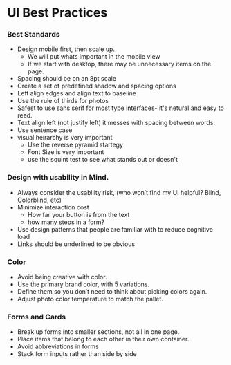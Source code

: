 # UI Best Practices

### Best Standards
- Design mobile first, then scale up. 
    - We will put whats important in the mobile view
    - If we start with desktop, there may be unnecessary items on the page.
- Spacing should be on an 8pt scale 
- Create a set of predefined shadow and spacing options
- Left align edges and align text to baseline
- Use the rule of thirds for photos
- Safest to use sans serif for most type interfaces- it's netural and easy to read.
- Text align left (not justify left) it messes with spacing between words.
- Use sentence case
- visual heirarchy is very important
  - Use the reverse pyramid startegy
  - Font Size is very important
  - use the squint test to see what stands out or doesn't

### Design with usability in Mind.
- Always consider the usability risk, (who won’t find my UI helpful? Blind, Colorblind, etc)
- Minimize interaction cost
    - How far your button is from the text
    - how many steps in a form?
- Use design patterns that people are familiar with to reduce cognitive load
- Links should be underlined to be obvious

### Color
- Avoid being creative with color.
- Use the primary brand color, with 5 variations. 
- Define them so you don’t need to think about picking colors again.
- Adjust photo color temperature to match the pallet.
   
 ### Forms and Cards 
- Break up forms into smaller sections, not all in one page.
- Place items that belong to each other in their own container.
- Avoid abbreviations in forms
- Stack form inputs rather than side by side
